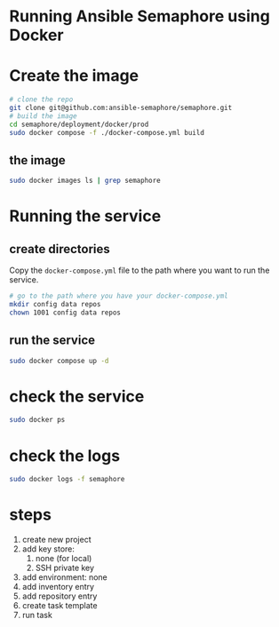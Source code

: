 # Running Ansible Semaphore using Docker

# Create the image

```bash
# clone the repo
git clone git@github.com:ansible-semaphore/semaphore.git
# build the image
cd semaphore/deployment/docker/prod
sudo docker compose -f ./docker-compose.yml build
```

## the image

```bash
sudo docker images ls | grep semaphore
```

# Running the service

## create directories

Copy the `docker-compose.yml` file to the path where you want to run the service.

```bash
# go to the path where you have your docker-compose.yml
mkdir config data repos
chown 1001 config data repos
```

## run the service

```bash
sudo docker compose up -d
```

# check the service

```bash
sudo docker ps
```

# check the logs

```bash	
sudo docker logs -f semaphore
```

# steps

1. create new project
1. add key store:
    1. none (for local)
    1. SSH private key
1. add environment: none
1. add inventory entry
1. add repository entry
1. create task template
1. run task